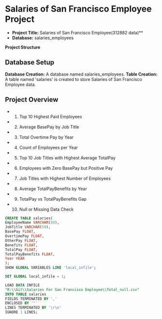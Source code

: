 # Salaries of San Francisco Employee Project
* **Project Title:** Salaries of San Francisco Employee(312882 data)**
* **Database:** salaries_employees

**Project Structure**
## Database Setup
**Database Creation:** A database named salaries_employees.
**Table Creation:** A table named 'salaries' is created to store Salaries of San Francisco Employee data.

## Project Overview
* 1. Top 10 Highest Paid Employees
* 2. Average BasePay by Job Title
* 3. Total Overtime Pay by Year
* 4. Count of Employees per Year
* 5. Top 10 Job Titles with Highest Average TotalPay
* 6. Employees with Zero BasePay but Positive Pay
* 7. Job Titles with Highest Number of Employees
* 8. Average TotalPayBenefits by Year
* 9. TotalPay vs TotalPayBenefits Gap
* 10. Null or Missing Data Check

```sql
CREATE TABLE salaries(
EmployeeName VARCHAR(50),
JobTitle VARCHAR(50),
BasePay FLOAT,
OvertimePay FLOAT,
OtherPay FLOAT,
Benefits FLOAT,
TotalPay FLOAT,
TotalPayBenefits FLOAT,
Year YEAR
);
SHOW GLOBAL VARIABLES LIKE 'local_infile';

SET GLOBAL local_infile = 1;

LOAD DATA INFILE 
"R:\\Git\\Salaries For San Francisco Employee\\Total_null.csv"
INTO TABLE salaries
FIELDS TERMINATED BY ','
ENCLOSED BY '"'
LINES TERMINATED BY '\r\n'
IGNORE 1 LINES;
```


